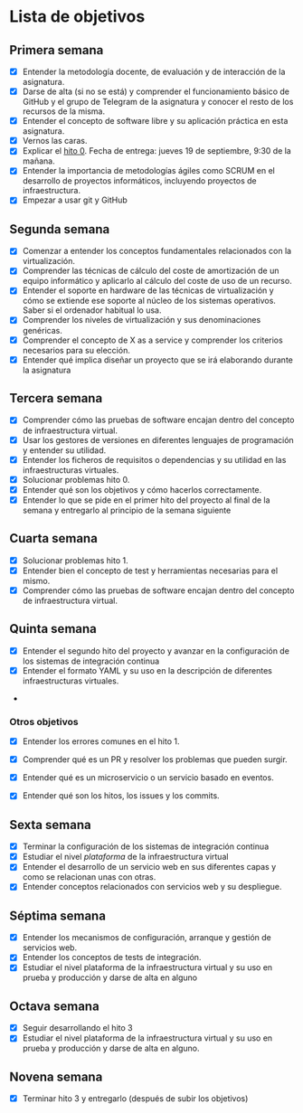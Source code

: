 # Lista de objetivos

## Primera semana 

- [x] Entender la metodología docente, de evaluación y de interacción de la asignatura.
- [x] Darse de alta (si no se está) y comprender el funcionamiento básico de GitHub y el
   grupo de Telegram de la asignatura y conocer el resto de los recursos de la misma.
- [x] Entender el concepto de software libre y su aplicación práctica en esta asignatura.
- [x] Vernos las caras.
- [x] Explicar el
   [hito 0](http://jj.github.io/IV/documentos/proyecto/0.Repositorio). Fecha
   de entrega: jueves 19 de septiembre, 9:30 de la mañana.
- [x] Entender la importancia de metodologías ágiles como SCRUM en el
   desarrollo de proyectos informáticos, incluyendo proyectos de
   infraestructura.
- [x] Empezar a usar git y GitHub

## Segunda semana

- [x] Comenzar a entender los conceptos fundamentales relacionados con la virtualización.
- [x] Comprender las técnicas de cálculo del coste de amortización de un equipo informático y aplicarlo al cálculo del coste de uso de un recurso.
- [x] Entender el soporte en hardware de las técnicas de virtualización y cómo se extiende ese soporte al núcleo de los sistemas operativos. Saber si el ordenador habitual lo usa.
- [x] Comprender los niveles de virtualización y sus denominaciones genéricas.
- [x] Comprender el concepto de X as a service y comprender los criterios necesarios para su elección.
- [x] Entender qué implica diseñar un proyecto que se irá elaborando durante la asignatura

## Tercera semana

- [x] Comprender cómo las pruebas de software encajan dentro del concepto de infraestructura virtual.
- [x] Usar los gestores de versiones en diferentes lenguajes de programación y entender su utilidad.
- [x] Entender los ficheros de requisitos o dependencias y su utilidad en las infraestructuras virtuales.
- [x] Solucionar problemas hito 0. 
- [x] Entender qué son los objetivos y cómo hacerlos correctamente.
-[x] Entender lo que se pide en el primer hito del proyecto al final de la semana y entregarlo al principio de la semana siguiente

## Cuarta semana

- [x] Solucionar problemas hito 1.
- [x] Entender bien el concepto de test y herramientas necesarias para el mismo.
- [x] Comprender cómo las pruebas de software encajan dentro del concepto
   de infraestructura virtual.
  
## Quinta semana 

- [x] Entender el segundo hito del proyecto y avanzar en la configuración de los sistemas de integración continua
- [x] Entender el formato YAML y su uso en la descripción de diferentes infraestructuras virtuales. 
-

### Otros objetivos

- [x] Entender los errores comunes en el hito 1.
- [x] Comprender qué es un PR y resolver los problemas que pueden surgir.
- [x] Entender qué es un microservicio o un servicio basado en eventos.
- [x] Entender qué son los hitos, los issues y los commits.


## Sexta semana

- [x] Terminar la configuración de los sistemas de integración continua
- [x] Estudiar el nivel *plataforma* de la infraestructura virtual 
- [x] Entender el desarrollo de un servicio web en sus diferentes capas y como se relacionan unas con otras.
- [x] Entender conceptos relacionados con servicios web y su despliegue.

## Séptima semana

- [x] Entender los mecanismos de configuración, arranque y gestión de servicios web.
- [x] Entender los conceptos de tests de integración.
- [x] Estudiar el nivel plataforma de la infraestructura virtual y su uso en prueba y producción y darse de alta en alguno

## Octava semana

- [x] Seguir desarrollando el hito 3
- [x] Estudiar el nivel plataforma de la infraestructura virtual y su uso en prueba y producción y darse de alta en alguno.

## Novena semana

- [x] Terminar hito 3 y entregarlo (después de subir los objetivos)



